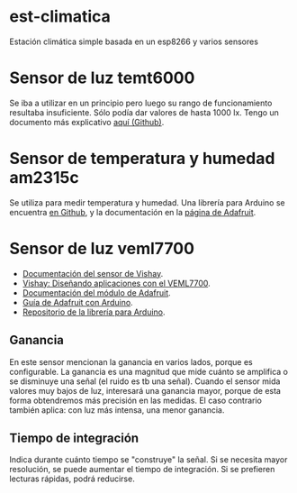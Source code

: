 # est-climatica
Estación climática simple basada en un esp8266 y varios sensores

# Sensor de luz temt6000
Se iba a utilizar en un principio pero luego su rango de funcionamiento resultaba insuficiente. Sólo podía dar valores de hasta 1000 lx. Tengo un documento más explicativo [aquí (Github)](https://github.com/Xayiide/esp-8266-pruebas/blob/main/arduino/temt6000/README.md).

# Sensor de temperatura y humedad am2315c
Se utiliza para medir temperatura y humedad. Una librería para Arduino se encuentra [en Github](https://github.com/RobTillaart/AM2315C), y la documentación en la [página de Adafruit](https://cdn-shop.adafruit.com/product-files/5182/5182_AM2315C.pdf).

# Sensor de luz veml7700
- [Documentación del sensor de Vishay](https://www.vishay.com/docs/84286/veml7700.pdf).
- [Vishay: Diseñando aplicaciones con el VEML7700](https://www.vishay.com/docs/84323/designingveml7700.pdf).
- [Documentación del módulo de Adafruit](https://cdn-learn.adafruit.com/downloads/pdf/adafruit-veml7700.pdf).
- [Guía de Adafruit con Arduino](https://learn.adafruit.com/adafruit-veml7700/arduino).
- [Repositorio de la librería para Arduino](https://github.com/adafruit/Adafruit_VEML7700).

## Ganancia
En este sensor mencionan la ganancia en varios lados, porque es configurable. La ganancia es una magnitud que mide cuánto se amplifica o se disminuye una señal (el ruido es tb una señal). Cuando el sensor mida valores muy bajos de luz, interesará una ganancia mayor, porque de esta forma obtendremos más precisión en las medidas. El caso contrario también aplica: con luz más intensa, una menor ganancia.

## Tiempo de integración
Indica durante cuánto tiempo se "construye" la señal. Si se necesita mayor resolución, se puede aumentar el tiempo de integración. Si se prefieren lecturas rápidas, podrá reducirse.
